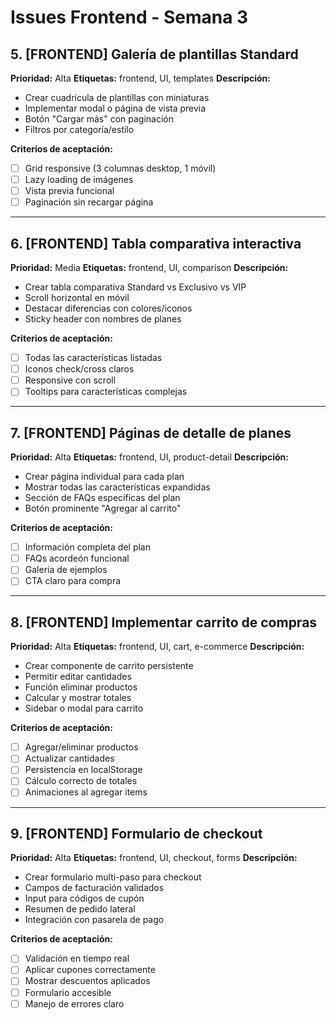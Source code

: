 # Issues Frontend - Semana 3

## 5. [FRONTEND] Galería de plantillas Standard
**Prioridad:** Alta
**Etiquetas:** frontend, UI, templates
**Descripción:**
- Crear cuadrícula de plantillas con miniaturas
- Implementar modal o página de vista previa
- Botón "Cargar más" con paginación
- Filtros por categoría/estilo

**Criterios de aceptación:**
- [ ] Grid responsive (3 columnas desktop, 1 móvil)
- [ ] Lazy loading de imágenes
- [ ] Vista previa funcional
- [ ] Paginación sin recargar página

---

## 6. [FRONTEND] Tabla comparativa interactiva
**Prioridad:** Media
**Etiquetas:** frontend, UI, comparison
**Descripción:**
- Crear tabla comparativa Standard vs Exclusivo vs VIP
- Scroll horizontal en móvil
- Destacar diferencias con colores/iconos
- Sticky header con nombres de planes

**Criterios de aceptación:**
- [ ] Todas las características listadas
- [ ] Iconos check/cross claros
- [ ] Responsive con scroll
- [ ] Tooltips para características complejas

---

## 7. [FRONTEND] Páginas de detalle de planes
**Prioridad:** Alta
**Etiquetas:** frontend, UI, product-detail
**Descripción:**
- Crear página individual para cada plan
- Mostrar todas las características expandidas
- Sección de FAQs específicas del plan
- Botón prominente "Agregar al carrito"

**Criterios de aceptación:**
- [ ] Información completa del plan
- [ ] FAQs acordeón funcional
- [ ] Galería de ejemplos
- [ ] CTA claro para compra

---

## 8. [FRONTEND] Implementar carrito de compras
**Prioridad:** Alta
**Etiquetas:** frontend, UI, cart, e-commerce
**Descripción:**
- Crear componente de carrito persistente
- Permitir editar cantidades
- Función eliminar productos
- Calcular y mostrar totales
- Sidebar o modal para carrito

**Criterios de aceptación:**
- [ ] Agregar/eliminar productos
- [ ] Actualizar cantidades
- [ ] Persistencia en localStorage
- [ ] Cálculo correcto de totales
- [ ] Animaciones al agregar items

---

## 9. [FRONTEND] Formulario de checkout
**Prioridad:** Alta
**Etiquetas:** frontend, UI, checkout, forms
**Descripción:**
- Crear formulario multi-paso para checkout
- Campos de facturación validados
- Input para códigos de cupón
- Resumen de pedido lateral
- Integración con pasarela de pago

**Criterios de aceptación:**
- [ ] Validación en tiempo real
- [ ] Aplicar cupones correctamente
- [ ] Mostrar descuentos aplicados
- [ ] Formulario accesible
- [ ] Manejo de errores claro